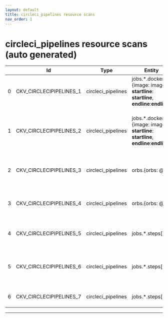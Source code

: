 ```yaml
---
layout: default
title: circleci_pipelines resource scans
nav_order: 1
---
```


# circleci_pipelines resource scans (auto generated)

|    | Id                      | Type               | Entity                                                                                | Policy                                                                      | IaC                |
|----|-------------------------|--------------------|---------------------------------------------------------------------------------------|-----------------------------------------------------------------------------|--------------------|
|  0 | CKV_CIRCLECIPIPELINES_1 | circleci_pipelines | jobs.*.docker[].{image: image, __startline__: __startline__, __endline__:__endline__} | Ensure the pipeline image uses a non latest version tag                     | circleci_pipelines |
|  1 | CKV_CIRCLECIPIPELINES_2 | circleci_pipelines | jobs.*.docker[].{image: image, __startline__: __startline__, __endline__:__endline__} | Ensure the pipeline image version is referenced via hash not arbitrary tag. | circleci_pipelines |
|  2 | CKV_CIRCLECIPIPELINES_3 | circleci_pipelines | orbs.{orbs: @}                                                                        | Ensure mutable development orbs are not used.                               | circleci_pipelines |
|  3 | CKV_CIRCLECIPIPELINES_4 | circleci_pipelines | orbs.{orbs: @}                                                                        | Ensure unversioned volatile orbs are not used.                              | circleci_pipelines |
|  4 | CKV_CIRCLECIPIPELINES_5 | circleci_pipelines | jobs.*.steps[]                                                                        | Suspicious use of netcat with IP address                                    | circleci_pipelines |
|  5 | CKV_CIRCLECIPIPELINES_6 | circleci_pipelines | jobs.*.steps[]                                                                        | Ensure run commands are not vulnerable to shell injection                   | circleci_pipelines |
|  6 | CKV_CIRCLECIPIPELINES_7 | circleci_pipelines | jobs.*.steps[]                                                                        | Suspicious use of curl in run task                                          | circleci_pipelines |


---


